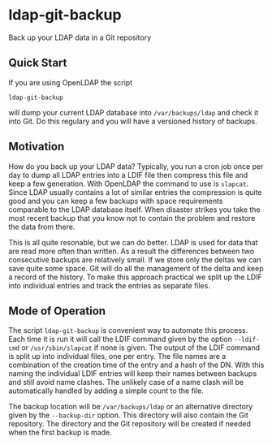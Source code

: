 ldap-git-backup
===============

Back up your LDAP data in a Git repository

## Quick Start

If you are using OpenLDAP the script

    ldap-git-backup

will dump your current LDAP database into <code>/var/backups/ldap</code> and
check it into Git.  Do this regulary and you will have a versioned history of
backups.

## Motivation

How do you back up your LDAP data?  Typically, you run a cron job once per day
to dump all LDAP entries into a LDIF file then compress this file and keep a
few generation.  With OpenLDAP the command to use is <code>slapcat</code>.
Since LDAP usually contains a lot of similar entries the compression is quite
good and you can keep a few backups with space requirements comparable to the
LDAP database itself.  When disaster strikes you take the most recent backup
that you know not to contain the problem and restore the data from there.

This is all quite resonable, but we can do better.  LDAP is used for data that
are read more often than written.  As a result the differences between two
consecutive backups are relatively small.  If we store only the deltas we can
save quite some space.  Git will do all the management of the delta and keep a
record of the history.  To make this approach practical we split up the LDIF
into individual entries and track the entries as separate files.

## Mode of Operation

The script <code>ldap-git-backup</code> is convenient way to automate this
process.  Each time it is run it will call the LDIF command given by the
option <code>--ldif-cmd</code> or <code>/usr/sbin/slapcat</code> if none is
given.  The output of the LDIF command is split up into individual files, one
per entry.  The file names are a combination of the creation time of the entry
and a hash of the DN.  With this naming the individual LDIF entries will keep
their names between backups and still avoid name clashes.  The unlikely case of
a name clash will be automatically handled by adding a simple count to the
file.

The backup location will be <code>/var/backups/ldap</code> or an alternative
directory given by the <code>--backup-dir</code> option.  This directory will
also contain the Git repository.  The directory and the Git repository will be
created if needed when the first backup is made.
